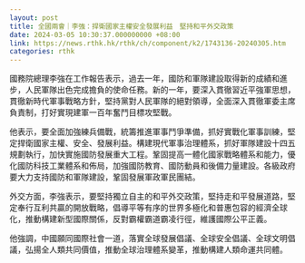 ```yaml
---
layout: post
title: 全國兩會｜李強：捍衛國家主權安全發展利益　堅持和平外交政策
date: 2024-03-05 10:30:37.000000000 +08:00
link: https://news.rthk.hk/rthk/ch/component/k2/1743136-20240305.htm
categories: rthk
---
```


國務院總理李強在工作報告表示，過去一年，國防和軍隊建設取得新的成績和進步，人民軍隊出色完成擔負的使命任務。新的一年，要深入貫徹習近平強軍思想，貫徹新時代軍事戰略方針，堅持黨對人民軍隊的絕對領導，全面深入貫徹軍委主席負責制，打好實現建軍一百年奮鬥目標攻堅戰。

他表示，要全面加強練兵備戰，統籌推進軍事鬥爭準備，抓好實戰化軍事訓練，堅定捍衛國家主權、安全、發展利益。構建現代軍事治理體系，抓好軍隊建設十四五規劃執行，加快實施國防發展重大工程。鞏固提高一體化國家戰略體系和能力，優化國防科技工業體系和佈局，加強國防教育、國防動員和後備力量建設。各級政府要大力支持國防和軍隊建設，鞏固發展軍政軍民團結。

外交方面，李強表示，要堅持獨立自主的和平外交政策，堅持走和平發展道路，堅定奉行互利共贏的開放戰略，倡導平等有序的世界多極化和普惠包容的經濟全球化，推動構建新型國際關係，反對霸權霸道霸凌行徑，維護國際公平正義。

他強調，中國願同國際社會一道，落實全球發展倡議、全球安全倡議、全球文明倡議，弘揚全人類共同價值，推動全球治理體系變革，推動構建人類命運共同體。

